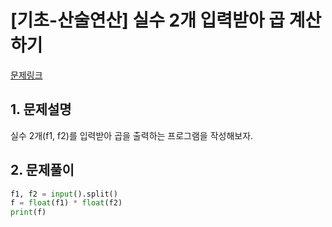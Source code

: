 # [기초-산술연산] 실수 2개 입력받아 곱 계산하기

[문제링크](https://codeup.kr/problem.php?id=6035)



## 1. 문제설명

실수 2개(f1, f2)를 입력받아 곱을 출력하는 프로그램을 작성해보자.




## 2. 문제풀이

```python
f1, f2 = input().split()
f = float(f1) * float(f2)
print(f)
```



